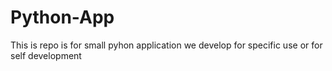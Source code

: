# Python-App
This is repo is  for small pyhon application we develop for specific use or for self development 
